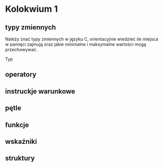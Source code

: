 # Kolokwium 1
## typy zmiennych
Należy znać typy zmiennych w języku C, orientacyjnie wiedzieć ile miejsca w pamięci zajmują oraz jakie minimalne i maksymalne wartości mogą przechowywać.

Typ   

## operatory

## instruckje warunkowe

## pętle

## funkcje

## wskaźniki

## struktury